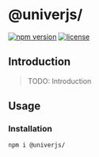 # @univerjs/

[![npm version](https://img.shields.io/npm/v/@univerjs/)](https://npmjs.org/package/@univerjs/)
[![license](https://img.shields.io/npm/l/@univerjs/)](https://img.shields.io/npm/l/@univerjs/)

## Introduction

> TODO: Introduction

## Usage

### Installation

```shell
npm i @univerjs/
```
